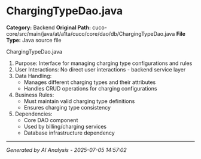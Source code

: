 # ChargingTypeDao.java

**Category:** Backend
**Original Path:** cuco-core/src/main/java/at/a1ta/cuco/core/dao/db/ChargingTypeDao.java
**File Type:** Java source file

ChargingTypeDao.java
1. Purpose: Interface for managing charging type configurations and rules
2. User Interactions: No direct user interactions - backend service layer
3. Data Handling:
   - Manages different charging types and their attributes
   - Handles CRUD operations for charging configurations
4. Business Rules:
   - Must maintain valid charging type definitions
   - Ensures charging type consistency
5. Dependencies:
   - Core DAO component
   - Used by billing/charging services
   - Database infrastructure dependency

---
*Generated by AI Analysis - 2025-07-05 14:57:02*
